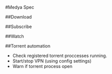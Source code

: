 #Medya Spec

##Download

##Subscribe

##Watch

##Torrent automation

- Check registered torrent proccesses running.
- Start/stop VPN (using config settings)
- Warn if torrent process open 